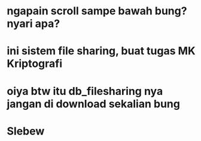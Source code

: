 # ngapain scroll sampe bawah bung? nyari apa?

# ini sistem file sharing, buat tugas MK Kriptografi
# oiya btw itu db_filesharing nya jangan di download sekalian bung

# Slebew
